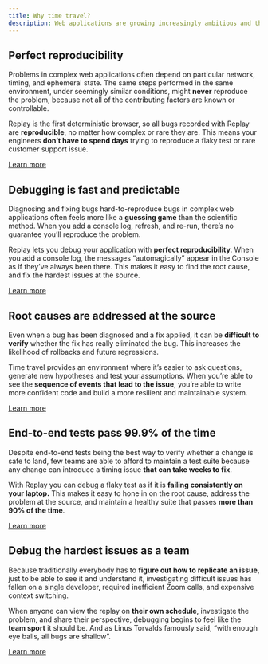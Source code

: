 ```yaml
---
title: Why time travel?
description: Web applications are growing increasingly ambitious and their reliability and performance has never been more important. Traditional browser DevTools and debugging techniques are insufficient. Here are just a few of the problems with legacy approaches and how time travel debugging address them.
---
```


## Perfect reproducibility

Problems in complex web applications often depend on particular network, timing, and ephemeral state. The same steps performed in the same environment, under seemingly similar conditions, might **never** reproduce the problem, because not all of the contributing factors are known or controllable.

Replay is the first deterministic browser, so all bugs recorded with Replay are **reproducible**, no matter how complex or rare they are. This means your engineers **don’t have to spend days** trying to reproduce a flaky test or rare customer support issue.

[Learn more](/browser-devtools/elements-panel)

## Debugging is fast and predictable

Diagnosing and fixing bugs hard-to-reproduce bugs in complex web applications often feels more like a **guessing game** than the scientific method. When you add a console log, refresh, and re-run, there’s no guarantee you’ll reproduce the problem.

Replay lets you debug your application with **perfect reproducibility**. When you add a console log, the messages “automagically” appear in the Console as if they’ve always been there. This makes it easy to find the root cause, and fix the hardest issues at the source.

[Learn more](/time-travel-intro/add-console-logs-on-the-fly)

## Root causes are addressed at the source

Even when a bug has been diagnosed and a fix applied, it can be **difficult to verify** whether the fix has really eliminated the bug. This increases the likelihood of rollbacks and future regressions.

Time travel provides an environment where it’s easier to ask questions, generate new hypotheses and test your assumptions. When you’re able to see the **sequence of events that lead to the issue**, you’re able to write more confident code and build a more resilient and maintainable system.

[Learn more](/time-travel-intro/annotate-the-timeline)

## End-to-end tests pass 99.9% of the time

Despite end-to-end tests being the best way to verify whether a change is safe to land, few teams are able to afford to maintain a test suite because any change can introduce a timing issue **that can take weeks to fix**.

With Replay you can debug a flaky test as if it is **failing consistently on your laptop.** This makes it easy to hone in on the root cause, address the problem at the source, and maintain a healthy suite that passes **more than 90% of the time**.

[Learn more](/test-runners/overview)

## Debug the hardest issues as a team

Because traditionally everybody has to **figure out how to replicate an issue**, just to be able to see it and understand it, investigating difficult issues has fallen on a single developer, required inefficient Zoom calls, and expensive context switching.

When anyone can view the replay on **their own schedule**, investigate the problem, and share their perspective, debugging begins to feel like the **team sport** it should be. And as Linus Torvalds famously said, “with enough eye balls, all bugs are shallow”.

[Learn more](/browser-devtools/replay-viewer)
